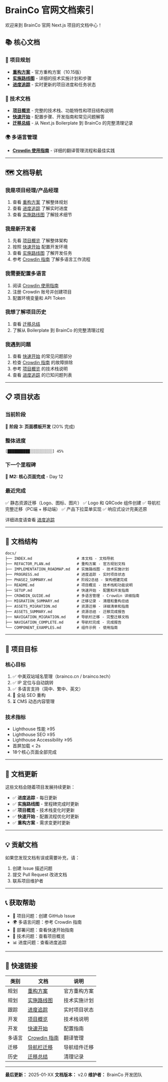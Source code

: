 # BrainCo 官网文档索引

欢迎来到 BrainCo 官网 Next.js 项目的文档中心！

## 📚 核心文档

### 🎯 项目规划
- **[重构方案](./REFACTOR_PLAN.md)** - 官方重构方案（10.15版）
- **[实施路线图](./IMPLEMENTATION_ROADMAP.md)** - 详细的技术实施计划和步骤
- **[进度追踪](./PROGRESS.md)** - 实时更新的项目进度和任务状态

### 📖 技术文档
- **[项目概览](./README.md)** - 完整的技术栈、功能特性和项目结构说明
- **[快速开始](./SETUP.md)** - 配置步骤、开发指南和常见问题解答
- **[迁移总结](./MIGRATION_SUMMARY.md)** - 从 Next.js Boilerplate 到 BrainCo 的完整清理记录

### 🌍 多语言管理
- **[Crowdin 使用指南](./CROWDIN_GUIDE.md)** - 详细的翻译管理流程和最佳实践

---

## 🗺️ 文档导航

### 我是项目经理/产品经理
1. 查看 [重构方案](./REFACTOR_PLAN.md) 了解整体规划
2. 查看 [进度追踪](./PROGRESS.md) 了解实时进度
3. 查看 [实施路线图](./IMPLEMENTATION_ROADMAP.md) 了解技术细节

### 我是新开发者
1. 先看 [项目概览](./README.md) 了解整体架构
2. 按照 [快速开始](./SETUP.md) 配置开发环境
3. 查看 [实施路线图](./IMPLEMENTATION_ROADMAP.md) 了解开发任务
4. 参考 [Crowdin 指南](./CROWDIN_GUIDE.md) 了解多语言工作流程

### 我需要配置多语言
1. 阅读 [Crowdin 使用指南](./CROWDIN_GUIDE.md)
2. 注册 Crowdin 账号并创建项目
3. 配置环境变量和 API Token

### 我想了解项目历史
1. 查看 [迁移总结](./MIGRATION_SUMMARY.md)
2. 了解从 Boilerplate 到 BrainCo 的完整清理过程

### 我遇到问题
1. 查看 [快速开始](./SETUP.md) 的常见问题部分
2. 检查 [Crowdin 指南](./CROWDIN_GUIDE.md) 的故障排除
3. 参考 [项目概览](./README.md) 的技术栈说明
4. 查看 [进度追踪](./PROGRESS.md) 的已知问题列表

---

## 📋 项目状态

### 当前阶段
🚧 **阶段 3: 页面模板开发** (20% 完成)

### 整体进度
```
[██████████░░░░░░░░░░] 45%
```

### 下一个里程碑
📍 **M2: 核心页面完成** - Day 12

### 最近完成
✅ 静态资源迁移（Logo、图标、图片）
✅ Logo 和 QRCode 组件创建
✅ 导航栏完整迁移（PC端 + 移动端）
✅ 产品下拉菜单实现
✅ 响应式设计完美还原

详细进度请查看 [进度追踪](./PROGRESS.md)

---

## 📖 文档结构

```
docs/
├── INDEX.md                    # 本文档 - 文档导航
├── REFACTOR_PLAN.md            # 重构方案 - 官方规划文档
├── IMPLEMENTATION_ROADMAP.md   # 实施路线图 - 技术实施计划
├── PROGRESS.md                 # 进度追踪 - 实时项目状态
├── PHASE2_SUMMARY.md           # 阶段2总结 - 架构搭建完成
├── README.md                   # 项目概览 - 技术栈和功能说明
├── SETUP.md                    # 快速开始 - 配置和开发指南
├── CROWDIN_GUIDE.md            # 多语言管理 - Crowdin 详细指南
├── MIGRATION_SUMMARY.md        # 迁移记录 - 清理和重构总结
├── ASSETS_MIGRATION.md         # 资源迁移 - 详细清单和指南
├── ASSETS_SUMMARY.md           # 资源总结 - 迁移完成报告
├── NAVIGATION_MIGRATION.md     # 导航栏迁移 - 完整迁移文档
├── NAVIGATION_COMPLETE.md      # 导航栏完成 - 完成报告
└── COMPONENT_EXAMPLES.md       # 组件示例 - 使用指南
```

---

## 🎯 项目目标

### 核心目标
1. ✅ 中美双站域名管理（brainco.cn / brainco.tech）
2. ✅ IP 定位与自动跳转
3. ✅ 多语言支持（简中、繁中、英文）
4. 🚧 全站 SEO 重构
5. ⏳ CMS 动态内容管理

### 技术指标
- Lighthouse 性能 ≥95
- Lighthouse SEO ≥95
- Lighthouse Accessibility ≥95
- 首屏加载 < 2s
- 18个核心页面全部完成

---

## 🔄 文档更新

这些文档会随着项目发展持续更新：

- ✅ **进度追踪** - 每日更新
- ✅ **实施路线图** - 里程碑完成时更新
- ✅ **项目概览** - 技术栈变化时更新
- ✅ **快速开始** - 配置流程优化时更新
- ✅ **重构方案** - 需求变更时更新

---

## 💡 贡献文档

如果您发现文档有误或需要补充，请：

1. 创建 Issue 描述问题
2. 提交 Pull Request 改进文档
3. 联系项目维护者

---

## 📞 获取帮助

- 📧 项目问题：创建 GitHub Issue
- 🌍 多语言问题：参考 Crowdin 指南
- 🚀 部署问题：查看快速开始指南
- 🔧 技术问题：查看项目概览
- 📊 进度问题：查看进度追踪

---

## 🎯 快速链接

| 类别 | 文档 | 说明 |
|------|------|------|
| 规划 | [重构方案](./REFACTOR_PLAN.md) | 官方重构方案 |
| 规划 | [实施路线图](./IMPLEMENTATION_ROADMAP.md) | 技术实施计划 |
| 跟踪 | [进度追踪](./PROGRESS.md) | 实时项目状态 |
| 开发 | [项目概览](./README.md) | 技术栈说明 |
| 开发 | [快速开始](./SETUP.md) | 配置指南 |
| 多语言 | [Crowdin 指南](./CROWDIN_GUIDE.md) | 翻译管理 |
| 迁移 | [导航栏迁移](./NAVIGATION_MIGRATION.md) | 导航组件迁移 |
| 历史 | [迁移总结](./MIGRATION_SUMMARY.md) | 清理记录 |

---

**最后更新：** 2025-01-XX
**文档版本：** v2.0
**维护者：** BrainCo 开发团队
